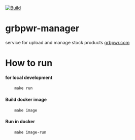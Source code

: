 [![Build](https://github.com/jekabolt/grbpwr-manager/actions/workflows/main.yml/badge.svg)](https://github.com/jekabolt/grbpwr-manager/actions/workflows/main.yml)
# grbpwr-manager

service for upload and manage stock products [grbpwr.com](https://grbpwr.com)

# How to run

#### for local development

```shell script
    make run
```

#### Build docker image

```shell script
    make image
```

#### Run in docker

```shell script
    make image-run
```